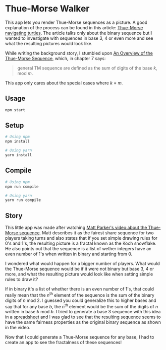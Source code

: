 # Thue-Morse Walker

This app lets you render Thue-Morse sequences as a picture. A good explanation of the process can be found in this article: [Thue-Morse navigating turtles](http://blog.zacharyabel.com/2012/01/thue-morse-navigating-turtles/).
The article talks only about the binary sequence but I wanted to investigate with sequences in base 3, 4 or even more and see what the resulting pictures would look like.

While writing the background story, I stumbled upon [An Overview of the Thue-Morse Sequence](https://sites.math.washington.edu/~morrow/336_12/papers/christopher.pdf), which, in chapter 7 says:

> general TM sequence are defined as the sum of digits of the base *k*, mod *m*.

This app only cares about the special cases where *k* = *m*.

Usage
---

```sh
npm start
```

Setup
---

```sh
# Using npm
npm install

# Using yarn
yarn install
```

Compile
---

```sh
# Using npm
npm run compile

# Using yarn
yarn run compile
```

Story
---

This little app was made after watching [Matt Parker's video about the Thue-Morse sequence](https://youtu.be/prh72BLNjIk). Matt describes it as the fairest share sequence for two players taking turns and also states that if you set simple drawing rules for 0's and 1's, the resulting picture is a fractal known as the Koch snowflake. He also points out that the sequence is a list of wether integers have an even number of 1's when written in binary and starting from 0.

I wondered what would happen for a bigger number of players. What would the Thue-Morse sequence would be if it were not binary but base 3, 4 or more, and what the resulting picture would look like when setting simple rules to draw it?

If in binary it's a list of whether there is an even number of 1's, that could really mean that the *n*<sup>th</sup> element of the sequence is the sum of the binary digits of *n* mod 2. I guessed you could generalize this to higher bases and say that for any base *b*, the *n*<sup>th</sup> element would be the sum of the digits of *n* written in base *b* mod *b*. I tried to generate a base 3 sequence with this idea in a [spreadsheet](https://docs.google.com/spreadsheets/d/1iQxVMVnrvAqafFeAFKq-BvTMNAkmmDDvHH6-vVYnN1A/edit?usp=sharing) and I was glad to see that the resulting sequence seems to have the same fairness properties as the original binary sequence as shown in the video.

Now that I could generate a Thue-Morse sequence for any base, I had to create an app to see the fractalness of these sequences!
